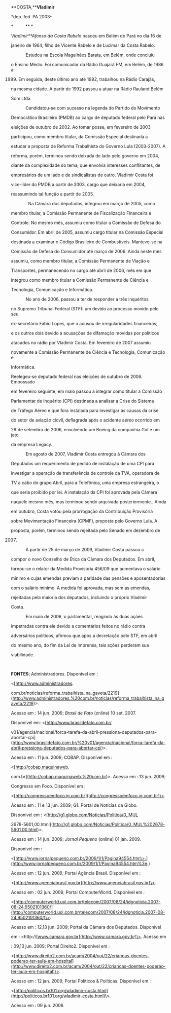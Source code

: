 **COSTA,****Vladimir**



\*dep. fed. PA 2003-



*          ** *



*Vladimir**Afonso da Costa Rabelo* nasceu em Belém do Pará no dia 16 de

janeiro de 1964, filho de Vicente Rabelo e de Lucimar da Costa Rabelo.



            Estudou na Escola Magalhães Barata, em Belém, onde concluiu

o Ensino Médio. Foi comunicador da Rádio Guajará FM, em Belém, de 1986 a

1989. Em seguida, deste último ano até 1992, trabalhou na Rádio Carajás,

na mesma cidade. A partir de 1992 passou a atuar na Rádio Rauland Belém

Som Ltda.



            Candidatou-se com sucesso na legenda do Partido do Movimento

Democrático Brasileiro (PMDB) ao cargo de deputado federal pelo Pará nas

eleições de outubro de 2002. Ao tomar posse, em fevereiro de 2003

participou, como membro titular, da Comissão Especial destinada a

estudar a proposta de Reforma Trabalhista do Governo Lula (2003-2007). A

reforma, porém, terminou sendo deixada de lado pelo governo em 2004,

diante da complexidade do tema, que envolvia interesses conflitantes, de

empresários de um lado e de sindicalistas de outro. Vladimir Costa foi

vice-líder do PMDB a partir de 2003, cargo que deixaria em 2004,

reassumindo tal função a partir de 2005.



              Na Câmara dos deputados, integrou em março de 2005, como

membro titular, a Comissão Permanente de Fiscalização Financeira e

Controle. No mesmo mês, assumiu como titular a Comissão de Defesa do

Consumidor. Em abril de 2005, assumiu cargo titular na Comissão Especial

destinada a examinar o Código Brasileiro de Combustíveis. Manteve-se na

Comissão de Defesa do Consumidor até março de 2006. Ainda neste mês

assumiu, como membro titular, a Comissão Permanente de Viação e

Transportes, permanecendo no cargo até abril de 2006, mês em que

integrou como membro titular a Comissão Permanente de Ciência e

Tecnologia, Comunicação e Informática.



            No ano de 2006, passou a ter de responder a três inquéritos

no Supremo Tribunal Federal (STF): um devido ao processo movido pelo seu

ex-secretário Fábio Lopes, que o acusou de irregularidades financeiras;

e os outros dois devido a acusações de difamação movidas por políticos

atacados no rádio por Vladimir Costa. Em fevereiro de 2007 assumiu

novamente a Comissão Permanente de Ciência e Tecnologia, Comunicação e

Informática.



Reelegeu-se deputado federal nas eleições de outubro de 2006. Empossado

em fevereiro seguinte, em maio passou a integrar como titular a Comissão

Parlamentar de Inquérito (CPI) destinada a analisar a Crise do Sistema

de Tráfego Aéreo e que fora instalada para investigar as causas da crise

do setor de aviação cicvil, deflagrada após o acidente aéreo ocorrido em

29 de setembro de 2006, envolvendo um Boeing da companhia Gol e um jato

da empresa Legacy.



            Em agosto de 2007, Vladimir Costa entregou à Câmara dos

Deputados um requerimento de pedido de instalação de uma CPI para

investigar a operação de transferência de controle da TVA, operadora de

TV a cabo do grupo Abril, para a Telefônica, uma empresa estrangeira, o

que seria proibido por lei. A instalação da CPI foi aprovada pela Câmara

naquele mesmo mês, mas terminou sendo arquivada posteriormente.. Ainda

em outubro, Costa votou pela prorrogação da Contribuição Provisória

sobre Movimentação Financeira (CPMF), proposta pelo Governo Lula. A

proposta, porém, terminou sendo rejeitada pelo Senado em dezembro de

2007.



            A partir de 25 de março de 2009, Vladimir Costa passou a

compor o novo Conselho de Ética da Câmara dos Deputados. Em abril,

tornou-se o relator da Medida Provisória 456/09 que aumentava o salário

mínimo e cujas emendas previam a paridade das pensões e aposentadorias

com o salário mínimo. A medida foi aprovada, mas sem as emendas,

rejeitadas pela maioria dos deputados, incluindo o próprio Vladimir

Costa.



            Em maio de 2009, o parlamentar, reagindo às duas ações

impetradas contra ele devido a comentários feitos no rádio contra

adversários políticos, afirmou que após a decretação pelo STF, em abril

do mesmo ano, do fim da Lei de Imprensa, tais ações perderam sua

viabilidade.



                         



**FONTES**: Administradores. Disponível em :

\<[http://www.administradores.

com.br/noticias/reforma\_trabalhista\_na\_gaveta/2219](http://www.administradores.%20com.br/noticias/reforma_trabalhista_na_gaveta/2219)\>.

Acesso em : 14 jun. 2009; *Brasil de Fato* (online) 10 set. 2007.

Disponível em: \<[http://www.brasildefato.com.br/

v01/agencia/nacional/forca-tarefa-da-abril-pressiona-deputados-para-abortar-cpi](http://www.brasildefato.com.br/%20v01/agencia/nacional/forca-tarefa-da-abril-pressiona-deputados-para-abortar-cpi)\>.

Acesso em : 11 jun. 2009; COBAP. Disponível em :

\<[http://cobap.maquinaweb.

com.br](http://cobap.maquinaweb.%20com.br)\>. Acesso em : 13 jun. 2009;

Congresso em Foco. Disponível em :

\<[http://congressoemfoco.ig.com.br](http://congressoemfoco.ig.com.br)\>.

Acesso em : 11 e 13 jun. 2009; G1. Portal de Notícias da Globo.

Disponível em : \<[http://g1.globo.com/Noticias/Politica/0,,MUL

2678-5601,00.html](http://g1.globo.com/Noticias/Politica/0,,MUL%202678-5601,00.html)\>.

Acesso em : 14 jun. 2009; *Jornal Pequeno* (online) 01 jan. 2009.

Disponível em :

\<[http://www.jornalpequeno.com.br/2009/1/1/Pagina94554.htm\>.](http://www.jornalpequeno.com.br/2009/1/1/Pagina94554.htm%3e.)

Acesso em : 12 jun. 2009; Portal Agência Brasil. Disponível em :

\<[http://www.agenciabrasil.gov.br](http://www.agenciabrasil.gov.br)\>.

Acesso em : 02 jun. 2009; Portal ComputerWorld. Disponível em :

\<[http://computerworld.uol.com.br/telecom/2007/08/24/idgnoticia.2007-08-24.9502101360/](http://computerworld.uol.com.br/telecom/2007/08/24/idgnoticia.2007-08-24.9502101360/)\>.

Acesso em : 12,13 jun. 2009; Portal da Câmara dos Deputados. Disponível

em : \<http://[www.camara.gov.br](http://www.camara.gov.br)\>. Acesso em

: 09,13 jun. 2009; Portal Direito2. Disponível em :

\<[http://www.direito2.com.br/acam/2004/out/22/criancas-doentes-poderao-ter-aula-em-hospital](http://www.direito2.com.br/acam/2004/out/22/criancas-doentes-poderao-ter-aula-em-hospital)\>.

Acesso em : 12 jan. 2009; Portal Políticos & Políticas. Disponível em :

\<[http://politicos.br101.org/wladimir-costa.html](http://politicos.br101.org/wladimir-costa.html)\>.

Acesso em : 09 jun. 2009.



 



 



 



 



 



 



 



 



 



 

